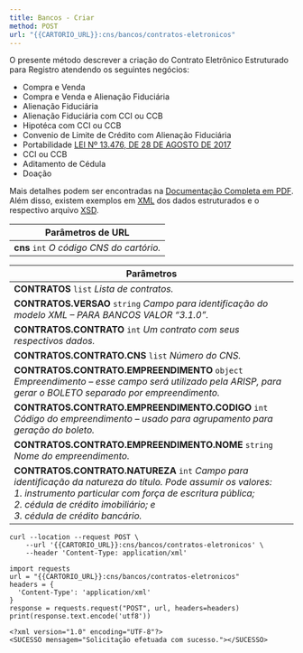```yaml
---
title: Bancos - Criar
method: POST
url: "{{CARTORIO_URL}}:cns/bancos/contratos-eletronicos"
---
```


O presente método descrever a criação do Contrato Eletrônico Estruturado para Registro atendendo os seguintes negócios:

- Compra e Venda
- Compra e Venda e Alienação Fiduciária
- Alienação Fiduciária
- Alienação Fiduciária com CCI ou CCB
- Hipotéca com CCI ou CCB
- Convenio de Limite de Crédito com Alienação Fiduciária
- Portabilidade [LEI Nº 13.476, DE 28 DE AGOSTO DE 2017](http://www.planalto.gov.br/ccivil_03/_Ato2015-2018/2017/Lei/L13476.htm)
- CCI ou CCB
- Aditamento de Cédula
- Doação

Mais detalhes podem ser encontradas na [Documentação Completa em PDF](static/EspecificacaoTecnica_PEERSimplificado_Banco.pdf). Além disso, existem exemplos em [XML](static/ESTRUTURA_BANCO.xml) dos dados estruturados e o respectivo arquivo [XSD](static/ESTRUTURA_BANCO.xsd).

| **Parâmetros de URL**                                  |
|--------------------------------------------------------|
| **cns** `int` *O código CNS do cartório.*              |

| **Parâmetros**                                                                                                                                                                                                                                             |
|------------------------------------------------------------------------------------------------------------------------------------------------------------------------------------------------------------------------------------------------------------|
| **CONTRATOS** `list` *Lista de contratos.*                                                                                                                                                                                                                 |
| **CONTRATOS.VERSAO** `string` *Campo para identificação do modelo XML – PARA BANCOS VALOR “3.1.0”.*                                                                                                                                                        |
| **CONTRATOS.CONTRATO** `int` *Um contrato com seus respectivos dados.*                                                                                                                                                                                     |
| **CONTRATOS.CONTRATO.CNS** `list` *Número do CNS.*                                                                                                                                                                                                         |
| **CONTRATOS.CONTRATO.EMPREENDIMENTO** `object` *Empreendimento – esse campo será utilizado pela ARISP, para gerar o BOLETO separado por empreendimento.*                                                                                                   |
| **CONTRATOS.CONTRATO.EMPREENDIMENTO.CODIGO** `int` *Código do empreendimento – usado para agrupamento para geração do boleto.*                                                                                                                             |
| **CONTRATOS.CONTRATO.EMPREENDIMENTO.NOME** `string` *Nome do empreendimento.*                                                                                                                                                                              |
| **CONTRATOS.CONTRATO.NATUREZA** `int` *Campo para identificação da natureza do título. Pode assumir os valores: <br>1. instrumento particular com força de escritura pública; <br>2. cédula de crédito imobiliário; e <br>3. cédula de crédito bancário.*  |

```request:cURL
curl --location --request POST \
    --url '{{CARTORIO_URL}}:cns/bancos/contratos-eletronicos' \
    --header 'Content-Type: application/xml' 
```

```request:Python
import requests
url = "{{CARTORIO_URL}}:cns/bancos/contratos-eletronicos"
headers = {
  'Content-Type': 'application/xml'
}
response = requests.request("POST", url, headers=headers)
print(response.text.encode('utf8'))
```

```response:200
<?xml version="1.0" encoding="UTF-8"?>
<SUCESSO mensagem="Solicitação efetuada com sucesso."></SUCESSO>
```